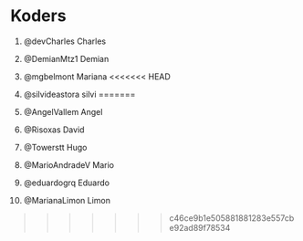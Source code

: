 # Koders

1. @devCharles Charles
2. @DemianMtz1 Demian
3. @mgbelmont Mariana
<<<<<<< HEAD


8. @silvideastora silvi
=======
4. @AngelVallem Angel
5. @Risoxas David
6. @Towerstt Hugo
7. @MarioAndradeV Mario
8. @eduardogrq Eduardo
9. @MarianaLimon Limon
>>>>>>> c46ce9b1e505881881283e557cbe92ad89f78534
